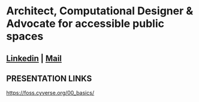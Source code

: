 # **Architect, Computational Designer & Advocate for accessible public spaces**

## [Linkedin](https://www.linkedin.com/in/zeshan67/) | [Mail](mailto:asifzeshan67@gmail.com)

## **PRESENTATION LINKS**

https://foss.cyverse.org/00_basics/






